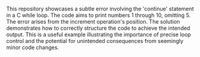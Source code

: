 This repository showcases a subtle error involving the 'continue' statement in a C while loop.  The code aims to print numbers 1 through 10, omitting 5.  The error arises from the increment operation's position. The solution demonstrates how to correctly structure the code to achieve the intended output. This is a useful example illustrating the importance of precise loop control and the potential for unintended consequences from seemingly minor code changes.